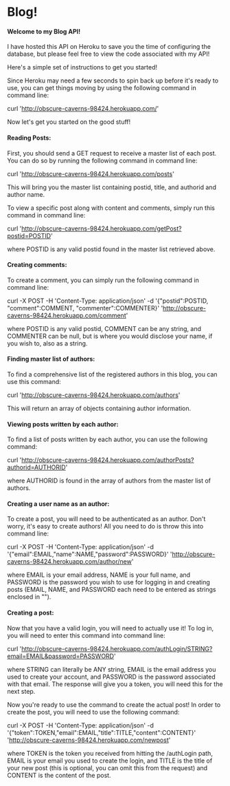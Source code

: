 # Blog!

#### Welcome to my Blog API!

I have hosted this API on Heroku to save you the time of configuring the database, but please feel free to view the code associated with my API!

Here's a simple set of instructions to get you started!

Since Heroku may need a few seconds to spin back up before it's ready to use, you can get things moving by using the following command in command line:

curl 'http://obscure-caverns-98424.herokuapp.com/'

Now let's get you started on the good stuff!

#### Reading Posts:

First, you should send a GET request to receive a master list of each post. You can do so by running the following command in command line:

curl 'http://obscure-caverns-98424.herokuapp.com/posts'

This will bring you the master list containing postid, title, and authorid and author name.

To view a specific post along with content and comments, simply run this command in command line:

curl 'http://obscure-caverns-98424.herokuapp.com/getPost?postid=POSTID'

where POSTID is any valid postid found in the master list retrieved above.

#### Creating comments:

To create a comment, you can simply run the following command in command line:

curl -X POST -H 'Content-Type: application/json' -d '{"postid":POSTID, "comment":COMMENT, "commenter":COMMENTER}' 'http://obscure-caverns-98424.herokuapp.com/comment'

where POSTID is any valid postid, COMMENT can be any string, and COMMENTER can be null, but is where you would disclose your name, if you wish to, also as a string.

#### Finding master list of authors:

To find a comprehensive list of the registered authors in this blog, you can use this command:

curl 'http://obscure-caverns-98424.herokuapp.com/authors'

This will return an array of objects containing author information.

#### Viewing posts written by each author:

To find a list of posts written by each author, you can use the following command:

curl 'http://obscure-caverns-98424.herokuapp.com/authorPosts?authorid=AUTHORID'

where AUTHORID is found in the array of authors from the master list of authors.

#### Creating a user name as an author:

To create a post, you will need to be authenticated as an author. Don't worry, it's easy to create authors! All you need to do is throw this into command line:

curl -X POST -H 'Content-Type: application/json' -d '{"email":EMAIL,"name":NAME,"password":PASSWORD}' 'http://obscure-caverns-98424.herokuapp.com/author/new'

where EMAIL is your email address, NAME is your full name, and PASSWORD is the password you wish to use for logging in and creating posts (EMAIL, NAME, and PASSWORD each need to be entered as strings enclosed in "").

#### Creating a post:

Now that you have a valid login, you will need to actually use it! To log in, you will need to enter this command into command line:

curl 'http://obscure-caverns-98424.herokuapp.com/authLogin/STRING?email=EMAIL&password=PASSWORD'

where STRING can literally be ANY string, EMAIL is the email address you used to create your account, and PASSWORD is the password associated with that email. The response will give you a token, you will need this for the next step.

Now you're ready to use the command to create the actual post! In order to create the post, you will need to use the following command:

curl -X POST -H 'Content-Type: application/json' -d '{"token":TOKEN,"email":EMAIL,"title":TITLE,"content":CONTENT}' 'http://obscure-caverns-98424.herokuapp.com/newpost'

where TOKEN is the token you received from hitting the /authLogin path, EMAIL is your email you used to create the login, and TITLE is the title of your new post (this is optional, you can omit this from the request) and CONTENT is the content of the post.
